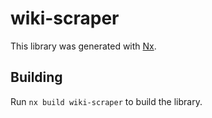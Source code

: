 # wiki-scraper

This library was generated with [Nx](https://nx.dev).

## Building

Run `nx build wiki-scraper` to build the library.
